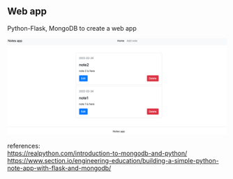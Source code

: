 ## Web app
Python-Flask, MongoDB to create a web app

![home page](home_page.png)

references:         
https://realpython.com/introduction-to-mongodb-and-python/        
https://www.section.io/engineering-education/building-a-simple-python-note-app-with-flask-and-mongodb/          
